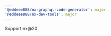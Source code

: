 ```yaml
---
'@eddeee888/nx-graphql-code-generator': major
'@eddeee888/nx-dev-tools': major
---
```


Support nx@20
